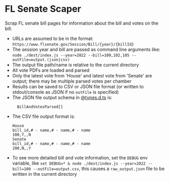FL Senate Scaper
==============

Scrap FL senate bill pages for information about the bill and votes on the bill.
* URLs are assumed to be in the format: `https://www.flsenate.gov/Session/Bill/{year}/{billId}`
* The session year and bill are passed as command line arguments like: `node ./dest/index.js --year=2022 --bill=100,102,105 --outFile=output.(json|csv)`
* The output file path/name is relative to the current directory
* All vote PDFs are loaded and parsed
* Only the latest vote from 'House' and latest vote from 'Senate' are output; there may be multiple parsed votes per chamber
* Results can be saved to CSV or JSON file format (or written to stdout/console as JSON if no `outFile` is specified)
* The JSON file output schema in [@types.d.ts](src/%40types.d.ts) is:
  ```TS
    BillAndVotesParsed[]
  ```
* The CSV file output format is:
  ```CSV
  House
  bill_id,# - name,# - name,# - name
  100,Y,,N
  Senate
  bill_id,# - name,# - name,# - name
  200,N,,Y
  ```
* To see more detailed bill and vote information, set the `DEBUG` env variable, like `set DEBUG=* & node ./dest/index.js --year=2022 --bill=100 --outFile=output.csv`, this causes a `raw_output.json` file to be written in the current directory
